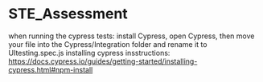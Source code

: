 # STE_Assessment

when running the cypress tests: install Cypress, open Cypress, then move your file into the Cypress/Integration folder and rename it to UItesting.spec.js 
installing cypress insstructions:
https://docs.cypress.io/guides/getting-started/installing-cypress.html#npm-install
